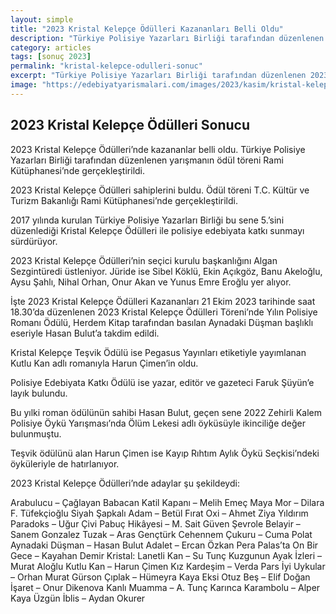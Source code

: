 ```yaml
---
layout: simple
title: "2023 Kristal Kelepçe Ödülleri Kazananları Belli Oldu"
description: "Türkiye Polisiye Yazarları Birliği tarafından düzenlenen 2023 Kristal Kelepçe Ödülleri kazananları belli olmuştur."
category: articles
tags: [sonuç 2023]
permalink: "kristal-kelepce-odulleri-sonuc"
excerpt: "Türkiye Polisiye Yazarları Birliği tarafından düzenlenen 2023 Kristal Kelepçe Ödülleri kazananları belli olmuştur."
image: "https://edebiyatyarismalari.com/images/2023/kasim/kristal-kelepce-odulleri-sonuc.jpg"
---
```


## 2023 Kristal Kelepçe Ödülleri Sonucu

2023 Kristal Kelepçe Ödülleri’nde kazananlar belli oldu. Türkiye Polisiye Yazarları Birliği tarafından düzenlenen yarışmanın ödül töreni Rami Kütüphanesi’nde gerçekleştirildi.

2023 Kristal Kelepçe Ödülleri sahiplerini buldu. Ödül töreni T.C. Kültür ve Turizm Bakanlığı Rami Kütüphanesi’nde gerçekleştirildi.

2017 yılında kurulan Türkiye Polisiye Yazarları Birliği bu sene 5.’sini düzenlediği Kristal Kelepçe Ödülleri ile polisiye edebiyata katkı sunmayı sürdürüyor.

2023 Kristal Kelepçe Ödülleri’nin seçici kurulu başkanlığını Algan Sezgintüredi üstleniyor. Jüride ise Sibel Köklü, Ekin Açıkgöz, Banu Akeloğlu, Aysu Şahlı, Nihal Orhan, Onur Akan ve Yunus Emre Eroğlu yer alıyor.

İşte 2023 Kristal Kelepçe Ödülleri Kazananları
21 Ekim 2023 tarihinde saat 18.30’da düzenlenen 2023 Kristal Kelepçe Ödülleri Töreni’nde Yılın Polisiye Romanı Ödülü, Herdem Kitap tarafından basılan Aynadaki Düşman başlıklı eseriyle Hasan Bulut’a takdim edildi.

Kristal Kelepçe Teşvik Ödülü ise Pegasus Yayınları etiketiyle yayımlanan Kutlu Kan adlı romanıyla Harun Çimen’in oldu.

Polisiye Edebiyata Katkı Ödülü ise yazar, editör ve gazeteci Faruk Şüyün’e layık bulundu.

Bu yılki roman ödülünün sahibi Hasan Bulut, geçen sene 2022 Zehirli Kalem Polisiye Öykü Yarışması’nda Ölüm Lekesi adlı öyküsüyle ikinciliğe değer bulunmuştu.

Teşvik ödülünü alan Harun Çimen ise Kayıp Rıhtım Aylık Öykü Seçkisi’ndeki öyküleriyle de hatırlanıyor.

2023 Kristal Kelepçe Ödülleri’nde adaylar şu şekildeydi:

Arabulucu – Çağlayan Babacan
Katil Kapanı – Melih Emeç
Maya Mor – Dilara F. Tüfekçioğlu
Siyah Şapkalı Adam – Betül Fırat
Oxi – Ahmet Ziya Yıldırım
Paradoks – Uğur Çivi
Pabuç Hikâyesi – M. Sait Güven
Şevrole Belayir – Sanem Gonzalez
Tuzak – Aras Gençtürk
Cehennem Çukuru – Cuma Polat
Aynadaki Düşman – Hasan Bulut
Adalet – Ercan Özkan
Pera Palas’ta On Bir Gece – Kayahan Demir
Kristal: Lanetli Kan – Su Tunç
Kuzgunun Ayak İzleri – Murat Aloğlu
Kutlu Kan – Harun Çimen
Kız Kardeşim – Verda Pars
İyi Uykular – Orhan Murat Gürson
Çıplak – Hümeyra Kaya
Eksi Otuz Beş – Elif Doğan
İşaret – Onur Dikenova
Kanlı Muamma – A. Tunç
Karınca Karambolu – Alper Kaya
Üzgün İblis – Aydan Okurer